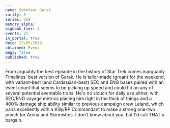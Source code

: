 ```yaml
---
name: Saboteur Garak
rarity: 5
series: ds9
memory_alpha:
bigbook_tier: 4
events: 21
in_portal: true
date: 23/05/2019
obtained: Event
mega: false
published: true
---
```


From arguably the best episode in the history of Star Trek comes inarguably Timelines' best version of Garak. He is tailor-made (groan) for the weekend, with variant-best (and Cardassian-best) SEC and ENG bases paired with an event count that seems to be picking up speed and could hit on any of several potential eventable traits. He's no slouch for daily use either, with SEC/ENG voyage metrics placing him right in the thick of things and a 400% damage ship ability similar to previous campaign crew Leland, which pairs excellently with a Killy/RP Commandant to make a strong one-two punch for Arena and Skirmishes. I don't know about you, but I'd call THAT a bargain.

